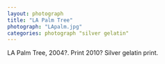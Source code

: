 ```yaml
---
layout: photograph
title: "LA Palm Tree"
photograph: "LApalm.jpg"
categories: photograph "silver gelatin"
---
```

LA Palm Tree, 2004?. Print 2010?
Silver gelatin print.